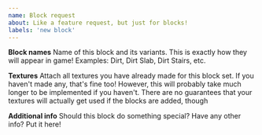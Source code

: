 ```yaml
---
name: Block request
about: Like a feature request, but just for blocks!
labels: 'new block'
---
```


**Block names**
Name of this block and its variants. This is exactly how they will appear in game!
Examples:
Dirt, Dirt Slab, Dirt Stairs, etc.

**Textures**
Attach all textures you have already made for this block set. If you haven't made any, that's fine too! However, this
will probably take much longer to be implemented if you haven't. There are no guarantees that your textures will
actually get used if the blocks are added, though

**Additional info**
Should this block do something special? Have any other info? Put it here!
